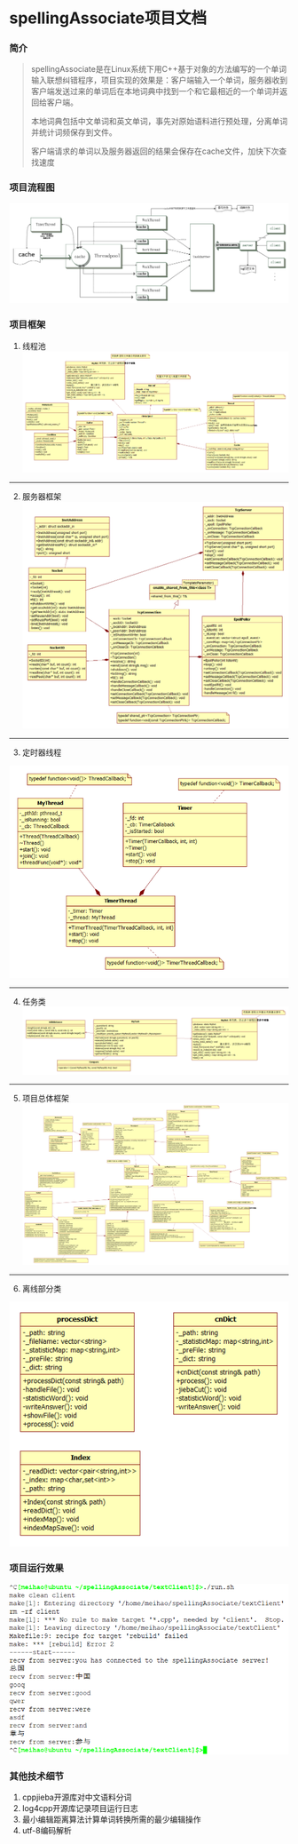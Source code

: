 # spellingAssociate项目文档 #
### 简介 ###
> spellingAssociate是在Linux系统下用C++基于对象的方法编写的一个单词输入联想纠错程序，项目实现的效果是：客户端输入一个单词，服务器收到客户端发送过来的单词后在本地词典中找到一个和它最相近的一个单词并返回给客户端。
> 
> 本地词典包括中文单词和英文单词，事先对原始语料进行预处理，分离单词并统计词频保存到文件。
> 
> 客户端请求的单词以及服务器返回的结果会保存在cache文件，加快下次查找速度



### 项目流程图 ###
![项目流程图](https://github.com/meihao1203/spellingAssociate/blob/master/spellingAssociate%E6%B5%81%E7%A8%8B%E5%9B%BE.png)



### 项目框架 ###
1. 线程池 
![Threadpool](https://github.com/meihao1203/spellingAssociate/blob/master/Threadpool.png)

----------

2. 服务器框架 
![TcpServer](https://github.com/meihao1203/spellingAssociate/blob/master/TcpServer.png)

----------

3. 定时器线程 

![TimerThread](https://github.com/meihao1203/spellingAssociate/blob/master/TimerThread.png)

----------

4. 任务类 
![MyTask](https://github.com/meihao1203/spellingAssociate/blob/master/MyTask.png)

----------

5. 项目总体框架 
![spellingAssociate](https://github.com/meihao1203/spellingAssociate/blob/master/spellingAssociate.png)

----------

6. 离线部分类 

![offline](https://github.com/meihao1203/spellingAssociate/blob/master/offline.png)



### 项目运行效果 ###
![run_result](https://github.com/meihao1203/spellingAssociate/blob/master/run_result.png)



### 其他技术细节 ###
1. cppjieba开源库对中文语料分词
2. log4cpp开源库记录项目运行日志
3. 最小编辑距离算法计算单词转换所需的最少编辑操作
4. utf-8编码解析
